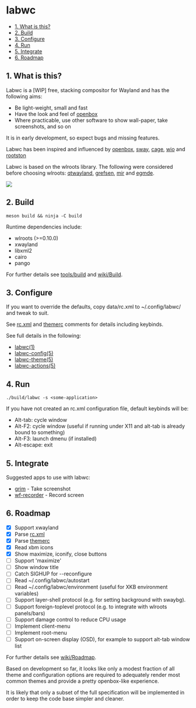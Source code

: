 # labwc

- [1. What is this?](#1-what-is-this)
- [2. Build](#2-build)
- [3. Configure](#3-configure)
- [4. Run](#4-run)
- [5. Integrate](#5-integrate)
- [6. Roadmap](#6-roadmap)

## 1. What is this?

Labwc is a [WIP] free, stacking compositor for Wayland and has the following aims:

- Be light-weight, small and fast
- Have the look and feel of [openbox](https://github.com/danakj/openbox)
- Where practicable, use other software to show wall-paper, take screenshots,
  and so on

It is in early development, so expect bugs and missing features.

Labwc has been inspired and influenced by [openbox](https://github.com/danakj/openbox), [sway](https://github.com/swaywm/sway), [cage](https://www.hjdskes.nl/blog/cage-01/), [wio](https://wio-project.org/) and [rootston](https://github.com/swaywm/rootston)

Labwc is based on the wlroots library. The following were considered before choosing wlroots: [qtwayland](https://github.com/qt/qtwayland), [grefsen](https://github.com/ec1oud/grefsen), [mir](https://mir-server.io) and [egmde](https://github.com/AlanGriffiths/egmde).

![](https://raw.githubusercontent.com/wiki/johanmalm/labwc/images/scrot1.png)

## 2. Build

    meson build && ninja -C build

Runtime dependencies include:

- wlroots (>=0.10.0)
- xwayland
- libxml2
- cairo
- pango

For further details see [tools/build](tools/build) and [wiki/Build](https://github.com/johanmalm/labwc/wiki/Build).

## 3. Configure

If you want to override the defaults, copy data/rc.xml to ~/.config/labwc/ and tweak to suit.

See [rc.xml](data/rc.xml) and [themerc](data/themes/labwc-default/openbox-3/themerc) comments for details including keybinds.

See full details in the following:

- [labwc(1)](docs/labwc.1.md)
- [labwc-config(5)](docs/labwc-config.5.md)
- [labwc-theme(5)](docs/labwc-theme.5.md)
- [labwc-actions(5)](docs/labwc-actions.5.md)

## 4. Run

    ./build/labwc -s <some-application>

If you have not created an rc.xml configuration file, default keybinds will be:

- Alt-tab: cycle window
- Alt-F2: cycle window (useful if running under X11 and alt-tab is already bound to something)
- Alt-F3: launch dmenu (if installed)
- Alt-escape: exit

## 5. Integrate

Suggested apps to use with labwc:

- [grim](https://github.com/emersion/grim) - Take screenshot
- [wf-recorder](https://github.com/ammen99/wf-recorder) - Record screen

## 6. Roadmap

- [x] Support xwayland
- [x] Parse [rc.xml](data/rc.xml)
- [x] Parse [themerc](data/themes/labwc-default/openbox-3/themerc)
- [x] Read xbm icons
- [x] Show maximize, iconify, close buttons
- [ ] Support 'maximize'
- [ ] Show window title
- [ ] Catch SIGHUP for --reconfigure
- [ ] Read ~/.config/labwc/autostart
- [ ] Read ~/.config/labwc/environment (useful for XKB environment variables)
- [ ] Support layer-shell protocol (e.g. for setting background with swaybg).
- [ ] Support foreign-toplevel protocol (e.g. to integrate with wlroots panels/bars)
- [ ] Support damage control to reduce CPU usage
- [ ] Implement client-menu
- [ ] Implement root-menu
- [ ] Support on-screen display (OSD), for example to support alt-tab window list

For further details see [wiki/Roadmap](https://github.com/johanmalm/labwc/wiki/Roadmap).

Based on development so far, it looks like only a modest fraction of all theme and configuration options are required to adequately render most common themes and provide a pretty openbox-like experience.

It is likely that only a subset of the full specification will be implemented in order to keep the code base simpler and cleaner.

